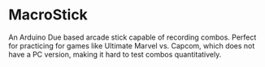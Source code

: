 MacroStick
==========

An Arduino Due based arcade stick capable of recording combos. Perfect for practicing for games like Ultimate Marvel vs. Capcom, which does not have a PC version, making it hard to test combos quantitatively.

